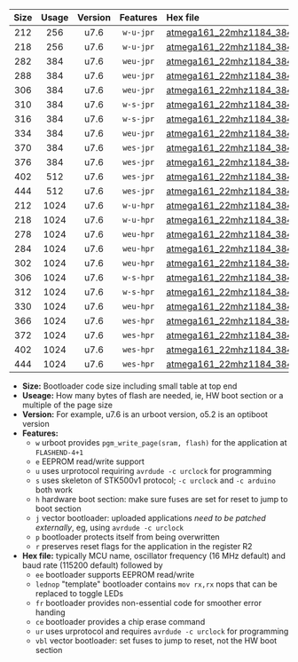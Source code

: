 |Size|Usage|Version|Features|Hex file|
|:-:|:-:|:-:|:-:|:--|
|212|256|u7.6|`w-u-jpr`|[atmega161_22mhz1184_38400bps_ur_vbl.hex](https://raw.githubusercontent.com/stefanrueger/urboot/main/bootloaders/atmega161/fcpu_22mhz1184/38400_bps/atmega161_22mhz1184_38400bps_ur_vbl.hex)|
|218|256|u7.6|`w-u-jpr`|[atmega161_22mhz1184_38400bps_lednop_ur_vbl.hex](https://raw.githubusercontent.com/stefanrueger/urboot/main/bootloaders/atmega161/fcpu_22mhz1184/38400_bps/atmega161_22mhz1184_38400bps_lednop_ur_vbl.hex)|
|282|384|u7.6|`weu-jpr`|[atmega161_22mhz1184_38400bps_ee_ur_vbl.hex](https://raw.githubusercontent.com/stefanrueger/urboot/main/bootloaders/atmega161/fcpu_22mhz1184/38400_bps/atmega161_22mhz1184_38400bps_ee_ur_vbl.hex)|
|288|384|u7.6|`weu-jpr`|[atmega161_22mhz1184_38400bps_ee_lednop_ur_vbl.hex](https://raw.githubusercontent.com/stefanrueger/urboot/main/bootloaders/atmega161/fcpu_22mhz1184/38400_bps/atmega161_22mhz1184_38400bps_ee_lednop_ur_vbl.hex)|
|306|384|u7.6|`weu-jpr`|[atmega161_22mhz1184_38400bps_ee_lednop_fr_ur_vbl.hex](https://raw.githubusercontent.com/stefanrueger/urboot/main/bootloaders/atmega161/fcpu_22mhz1184/38400_bps/atmega161_22mhz1184_38400bps_ee_lednop_fr_ur_vbl.hex)|
|310|384|u7.6|`w-s-jpr`|[atmega161_22mhz1184_38400bps_vbl.hex](https://raw.githubusercontent.com/stefanrueger/urboot/main/bootloaders/atmega161/fcpu_22mhz1184/38400_bps/atmega161_22mhz1184_38400bps_vbl.hex)|
|316|384|u7.6|`w-s-jpr`|[atmega161_22mhz1184_38400bps_lednop_vbl.hex](https://raw.githubusercontent.com/stefanrueger/urboot/main/bootloaders/atmega161/fcpu_22mhz1184/38400_bps/atmega161_22mhz1184_38400bps_lednop_vbl.hex)|
|334|384|u7.6|`weu-jpr`|[atmega161_22mhz1184_38400bps_ee_lednop_fr_ce_ur_vbl.hex](https://raw.githubusercontent.com/stefanrueger/urboot/main/bootloaders/atmega161/fcpu_22mhz1184/38400_bps/atmega161_22mhz1184_38400bps_ee_lednop_fr_ce_ur_vbl.hex)|
|370|384|u7.6|`wes-jpr`|[atmega161_22mhz1184_38400bps_ee_vbl.hex](https://raw.githubusercontent.com/stefanrueger/urboot/main/bootloaders/atmega161/fcpu_22mhz1184/38400_bps/atmega161_22mhz1184_38400bps_ee_vbl.hex)|
|376|384|u7.6|`wes-jpr`|[atmega161_22mhz1184_38400bps_ee_lednop_vbl.hex](https://raw.githubusercontent.com/stefanrueger/urboot/main/bootloaders/atmega161/fcpu_22mhz1184/38400_bps/atmega161_22mhz1184_38400bps_ee_lednop_vbl.hex)|
|402|512|u7.6|`wes-jpr`|[atmega161_22mhz1184_38400bps_ee_lednop_fr_vbl.hex](https://raw.githubusercontent.com/stefanrueger/urboot/main/bootloaders/atmega161/fcpu_22mhz1184/38400_bps/atmega161_22mhz1184_38400bps_ee_lednop_fr_vbl.hex)|
|444|512|u7.6|`wes-jpr`|[atmega161_22mhz1184_38400bps_ee_lednop_fr_ce_vbl.hex](https://raw.githubusercontent.com/stefanrueger/urboot/main/bootloaders/atmega161/fcpu_22mhz1184/38400_bps/atmega161_22mhz1184_38400bps_ee_lednop_fr_ce_vbl.hex)|
|212|1024|u7.6|`w-u-hpr`|[atmega161_22mhz1184_38400bps_ur.hex](https://raw.githubusercontent.com/stefanrueger/urboot/main/bootloaders/atmega161/fcpu_22mhz1184/38400_bps/atmega161_22mhz1184_38400bps_ur.hex)|
|218|1024|u7.6|`w-u-hpr`|[atmega161_22mhz1184_38400bps_lednop_ur.hex](https://raw.githubusercontent.com/stefanrueger/urboot/main/bootloaders/atmega161/fcpu_22mhz1184/38400_bps/atmega161_22mhz1184_38400bps_lednop_ur.hex)|
|278|1024|u7.6|`weu-hpr`|[atmega161_22mhz1184_38400bps_ee_ur.hex](https://raw.githubusercontent.com/stefanrueger/urboot/main/bootloaders/atmega161/fcpu_22mhz1184/38400_bps/atmega161_22mhz1184_38400bps_ee_ur.hex)|
|284|1024|u7.6|`weu-hpr`|[atmega161_22mhz1184_38400bps_ee_lednop_ur.hex](https://raw.githubusercontent.com/stefanrueger/urboot/main/bootloaders/atmega161/fcpu_22mhz1184/38400_bps/atmega161_22mhz1184_38400bps_ee_lednop_ur.hex)|
|302|1024|u7.6|`weu-hpr`|[atmega161_22mhz1184_38400bps_ee_lednop_fr_ur.hex](https://raw.githubusercontent.com/stefanrueger/urboot/main/bootloaders/atmega161/fcpu_22mhz1184/38400_bps/atmega161_22mhz1184_38400bps_ee_lednop_fr_ur.hex)|
|306|1024|u7.6|`w-s-hpr`|[atmega161_22mhz1184_38400bps.hex](https://raw.githubusercontent.com/stefanrueger/urboot/main/bootloaders/atmega161/fcpu_22mhz1184/38400_bps/atmega161_22mhz1184_38400bps.hex)|
|312|1024|u7.6|`w-s-hpr`|[atmega161_22mhz1184_38400bps_lednop.hex](https://raw.githubusercontent.com/stefanrueger/urboot/main/bootloaders/atmega161/fcpu_22mhz1184/38400_bps/atmega161_22mhz1184_38400bps_lednop.hex)|
|330|1024|u7.6|`weu-hpr`|[atmega161_22mhz1184_38400bps_ee_lednop_fr_ce_ur.hex](https://raw.githubusercontent.com/stefanrueger/urboot/main/bootloaders/atmega161/fcpu_22mhz1184/38400_bps/atmega161_22mhz1184_38400bps_ee_lednop_fr_ce_ur.hex)|
|366|1024|u7.6|`wes-hpr`|[atmega161_22mhz1184_38400bps_ee.hex](https://raw.githubusercontent.com/stefanrueger/urboot/main/bootloaders/atmega161/fcpu_22mhz1184/38400_bps/atmega161_22mhz1184_38400bps_ee.hex)|
|372|1024|u7.6|`wes-hpr`|[atmega161_22mhz1184_38400bps_ee_lednop.hex](https://raw.githubusercontent.com/stefanrueger/urboot/main/bootloaders/atmega161/fcpu_22mhz1184/38400_bps/atmega161_22mhz1184_38400bps_ee_lednop.hex)|
|402|1024|u7.6|`wes-hpr`|[atmega161_22mhz1184_38400bps_ee_lednop_fr.hex](https://raw.githubusercontent.com/stefanrueger/urboot/main/bootloaders/atmega161/fcpu_22mhz1184/38400_bps/atmega161_22mhz1184_38400bps_ee_lednop_fr.hex)|
|444|1024|u7.6|`wes-hpr`|[atmega161_22mhz1184_38400bps_ee_lednop_fr_ce.hex](https://raw.githubusercontent.com/stefanrueger/urboot/main/bootloaders/atmega161/fcpu_22mhz1184/38400_bps/atmega161_22mhz1184_38400bps_ee_lednop_fr_ce.hex)|

- **Size:** Bootloader code size including small table at top end
- **Useage:** How many bytes of flash are needed, ie, HW boot section or a multiple of the page size
- **Version:** For example, u7.6 is an urboot version, o5.2 is an optiboot version
- **Features:**
  + `w` urboot provides `pgm_write_page(sram, flash)` for the application at `FLASHEND-4+1`
  + `e` EEPROM read/write support
  + `u` uses urprotocol requiring `avrdude -c urclock` for programming
  + `s` uses skeleton of STK500v1 protocol; `-c urclock` and `-c arduino` both work
  + `h` hardware boot section: make sure fuses are set for reset to jump to boot section
  + `j` vector bootloader: uploaded applications *need to be patched externally*, eg, using `avrdude -c urclock`
  + `p` bootloader protects itself from being overwritten
  + `r` preserves reset flags for the application in the register R2
- **Hex file:** typically MCU name, oscillator frequency (16 MHz default) and baud rate (115200 default) followed by
  + `ee` bootloader supports EEPROM read/write
  + `lednop` "template" bootloader contains `mov rx,rx` nops that can be replaced to toggle LEDs
  + `fr` bootloader provides non-essential code for smoother error handing
  + `ce` bootloader provides a chip erase command
  + `ur` uses urprotocol and requires `avrdude -c urclock` for programming
  + `vbl` vector bootloader: set fuses to jump to reset, not the HW boot section
